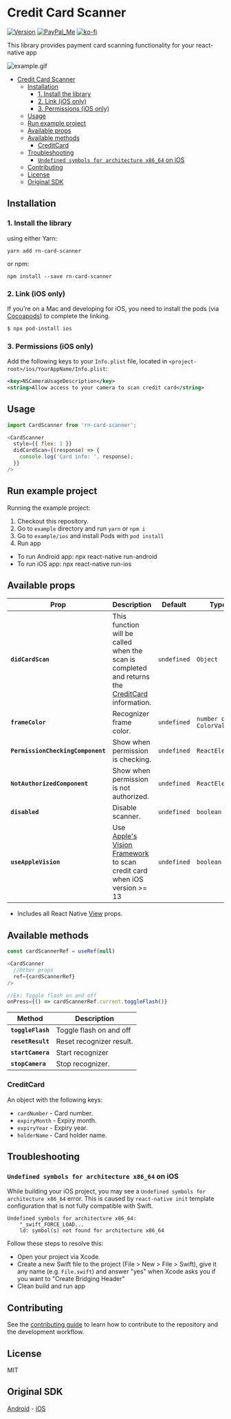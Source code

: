 # Credit Card Scanner

[![Version][npm-shield]][npm-link]
[![PayPal_Me][paypal-me-shield]][paypal-me]
[![ko-fi][ko-fi-shield]][ko-fi-profile]

This library provides payment card scanning functionality for your react-native app

![example.gif](example.gif)

- [Credit Card Scanner](#credit-card-scanner)
  - [Installation](#installation)
    - [1. Install the library](#1-install-the-library)
    - [2. Link (iOS only)](#2-link-ios-only)
    - [3. Permissions (iOS only)](#3-permissions-ios-only)
  - [Usage](#usage)
  - [Run example project](#run-example-project)
  - [Available props](#available-props)
  - [Available methods](#available-methods)
    - [CreditCard](#creditcard)
  - [Troubleshooting](#troubleshooting)
    - [`Undefined symbols for architecture x86_64` on iOS](#undefined-symbols-for-architecture-x86_64-on-ios)
  - [Contributing](#contributing)
  - [License](#license)
  - [Original SDK](#original-sdk)

## Installation

### 1. Install the library

using either Yarn:

```
yarn add rn-card-scanner
```

or npm:

```
npm install --save rn-card-scanner
```

### 2. Link (iOS only)

If you're on a Mac and developing for iOS, you need to install the pods (via [Cocoapods](https://cocoapods.org)) to complete the linking.

```bash
$ npx pod-install ios
```

### 3. Permissions (iOS only)

Add the following keys to your `Info.plist` file, located in `<project-root>/ios/YourAppName/Info.plist`:

```xml
<key>NSCameraUsageDescription</key>
<string>Allow access to your camera to scan credit card</string>
```

## Usage

```javascript
import CardScanner from 'rn-card-scanner';
```

```js
<CardScanner
  style={{ flex: 1 }}
  didCardScan={(response) => {
    console.log('Card info: ', response);
  }}
/>
```

## Run example project

Running the example project:

1. Checkout this repository.
2. Go to `example` directory and run `yarn` or `npm i`
3. Go to `example/ios` and install Pods with `pod install`
4. Run app

- To run Android app: npx react-native run-android
- To run iOS app: npx react-native run-ios

## Available props

| Prop                              | Description                                                                                                                 | Default     | Type                   |
| --------------------------------- | --------------------------------------------------------------------------------------------------------------------------- | ----------- | ---------------------- |
| **`didCardScan`**                 | This function will be called when the scan is completed and returns the [CreditCard](#creditcard) information.              | `undefined` | `Object`               |
| **`frameColor`**                  | Recognizer frame color.                                                                                                     | `undefined` | `number or ColorValue` |
| **`PermissionCheckingComponent`** | Show when permission is checking.                                                                                           | `undefined` | `ReactElement`         |
| **`NotAuthorizedComponent`**      | Show when permission is not authorized.                                                                                     | `undefined` | `ReactElement`         |
| **`disabled`**                    | Disable scanner.                                                                                                            | `undefined` | `boolean`              |
| **`useAppleVision`**              | Use [Apple's Vision Framework](https://developer.apple.com/documentation/vision) to scan credit card when iOS version >= 13 | `undefined` | `boolean`              |

- Includes all React Native [View](https://reactnative.dev/docs/view#props) props.

## Available methods

```js
const cardScannerRef = useRef(null)

<CardScanner
  //Other props
  ref={cardScannerRef}
/>

//Ex: Toggle flash on and off
onPress={() => cardScannerRef.current.toggleFlash()}
```

| Method            | Description              |
| ----------------- | ------------------------ |
| **`toggleFlash`** | Toggle flash on and off  |
| **`resetResult`** | Reset recognizer result. |
| **`startCamera`** | Start recognizer         |
| **`stopCamera`**  | Stop recognizer.         |

### CreditCard

An object with the following keys:

- `cardNumber` - Card number.
- `expiryMonth` - Expiry month.
- `expiryYear` - Expiry year.
- `holderName` - Card holder name.

## Troubleshooting

### `Undefined symbols for architecture x86_64` on iOS

While building your iOS project, you may see a `Undefined symbols for architecture x86_64` error. This is caused by `react-native init` template configuration that is not fully compatible with Swift.

```
Undefined symbols for architecture x86_64:
    "_swift_FORCE_LOAD...
    ld: symbol(s) not found for architecture x86_64
```

Follow these steps to resolve this:
- Open your project via Xcode.
- Create a new Swift file to the project (File > New > File > Swift), give it any name (e.g. `File.swift`) and answer "yes" when Xcode asks you if you want to "Create Bridging Header"
- Clean build and run app

## Contributing

See the [contributing guide](CONTRIBUTING.md) to learn how to contribute to the repository and the development workflow.

## License

MIT

## Original SDK

[Android](https://github.com/faceterteam/PayCards_Android) - [iOS](https://github.com/faceterteam/PayCards_iOS)

[npm-shield]: https://img.shields.io/npm/v/rn-card-scanner
[ko-fi-shield]: https://img.shields.io/static/v1.svg?label=%20&message=ko-fi&logo=ko-fi&color=13C3FF
[paypal-me-shield]: https://img.shields.io/static/v1.svg?label=%20&message=PayPal.Me&logo=paypal
[paypal-me]: https://www.paypal.me/j2teamlh
[ko-fi-profile]: https://ko-fi.com/W7W6G75FH
[npm-link]: https://www.npmjs.com/package/rn-card-scanner